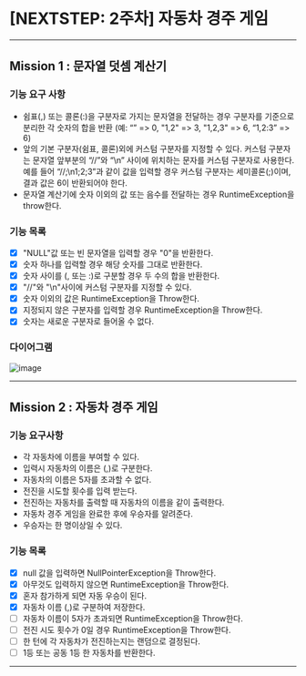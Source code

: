 # [NEXTSTEP: 2주차] 자동차 경주 게임

---

## Mission 1 : 문자열 덧셈 계산기

### 기능 요구 사항

- 쉼표(,) 또는 콜론(:)을 구분자로 가지는 문자열을 전달하는 경우 구분자를 기준으로 분리한 각 숫자의 합을 반환 (예: “” => 0, "1,2" => 3, "1,2,3" => 6, “1,2:3” => 6)
- 앞의 기본 구분자(쉼표, 콜론)외에 커스텀 구분자를 지정할 수 있다. 커스텀 구분자는 문자열 앞부분의 “//”와 “\n” 사이에 위치하는 문자를 커스텀 구분자로 사용한다. 예를 들어 “//;\n1;2;3”과 같이
  값을 입력할 경우 커스텀 구분자는 세미콜론(;)이며, 결과 값은 6이 반환되어야 한다.
- 문자열 계산기에 숫자 이외의 값 또는 음수를 전달하는 경우 RuntimeException을 throw한다.

### 기능 목록

- [X] "NULL"값 또는 빈 문자열을 입력할 경우 "0"을 반환한다.
- [X] 숫자 하나를 입력할 경우 해당 숫자를 그대로 반환한다.
- [X] 숫자 사이를 (, 또는 :)로 구분할 경우 두 수의 합을 반환한다.
- [X] "//"와 "\n"사이에 커스텀 구분자를 지정할 수 있다.
- [X] 숫자 이외의 값은 RuntimeException을 Throw한다.
- [X] 지정되지 않은 구분자를 입력할 경우 RuntimeException을 Throw한다.
- [X] 숫자는 새로운 구분자로 들어올 수 없다.

### 다이어그램

![image](https://user-images.githubusercontent.com/58816862/121224459-8aee8f00-c8c3-11eb-8afe-f015361aaafe.png)

---

## Mission 2 : 자동차 경주 게임

### 기능 요구사항

- 각 자동차에 이름을 부여할 수 있다.
- 입력시 자동차의 이름은 (,)로 구분한다.
- 자동차의 이름은 5자를 초과할 수 없다.
- 전진을 시도할 횟수를 입력 받는다.
- 전진하는 자동차를 출력할 때 자동차의 이름을 같이 출력한다.
- 자동차 경주 게임을 완료한 후에 우승자를 알려준다.
- 우승자는 한 명이상일 수 있다.

### 기능 목록

- [X] null 값을 입력하면 NullPointerException을 Throw한다.
- [X] 아무것도 입력하지 않으면 RuntimeException을 Throw한다.
- [X] 혼자 참가하게 되면 자동 우승이 된다.
- [X] 자동차 이름 (,)로 구분하여 저장한다.
- [ ] 자동차 이름이 5자가 초과되면 RuntimeException을 Throw한다.
- [ ] 전진 시도 횟수가 0일 경우 RuntimeException을 Throw한다.
- [ ] 한 턴에 각 자동차가 전진하는지는 랜덤으로 결정된다.
- [ ] 1등 또는 공동 1등 한 자동차를 반환한다.

---